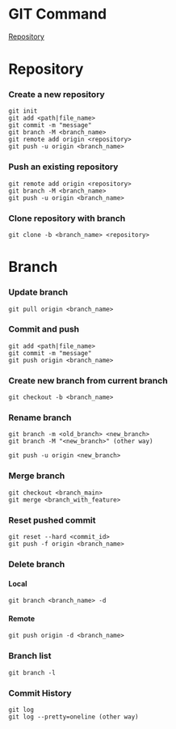 # GIT Command
[Repository](#Repository)

# Repository
### Create a new repository
```
git init
git add <path|file_name>
git commit -m "message"
git branch -M <branch_name>
git remote add origin <repository>
git push -u origin <branch_name>
```
### Push an existing repository
```
git remote add origin <repository>
git branch -M <branch_name>
git push -u origin <branch_name>
```
### Clone repository with branch
```
git clone -b <branch_name> <repository>
```
# Branch
### Update branch
```
git pull origin <branch_name>
```
### Commit and push
```
git add <path|file_name>
git commit -m "message"
git push origin <branch_name>
```
### Create new branch from current branch
```
git checkout -b <branch_name>
```
### Rename branch
```
git branch -m <old_branch> <new_branch>
git branch -M "<new_branch>" (other way)

git push -u origin <new_branch>
```
### Merge branch
```
git checkout <branch_main>
git merge <branch_with_feature>
```
### Reset pushed commit
```
git reset --hard <commit_id>
git push -f origin <branch_name>
```
### Delete branch
#### Local
```
git branch <branch_name> -d
```
#### Remote
```
git push origin -d <branch_name>
```
### Branch list
```
git branch -l
```
### Commit History
```
git log
git log --pretty=oneline (other way)
```
